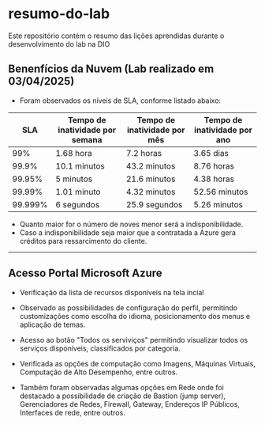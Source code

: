 # resumo-do-lab
Este repositório contém o resumo das lições aprendidas durante o desenvolvimento do lab na DIO

## Benenfícios da Nuvem (Lab realizado em 03/04/2025)

- Foram observados os níveis de SLA, conforme listado abaixo:

| SLA     | Tempo de inatividade por semana | Tempo de inatividade por mês | Tempo de inatividade por ano |
|---------|---------------------------------|------------------------------|------------------------------|
| 99%     | 1.68 hora                       | 7.2 horas                    | 3.65 dias                    |
| 99.9%   | 10.1 minutos                    | 43.2 minutos                 | 8.76 horas                   |
| 99.95%  | 5 minutos                       | 21.6 minutos                 | 4.38 horas                   |
| 99.99%  | 1.01 minuto                     | 4.32 minutos                 | 52.56 minutos                |
| 99.999% | 6 segundos                      | 25.9 segundos                | 5.26 minutos                 |

- Quanto maior for o número de noves menor será a indisponibilidade.
- Caso a indisponibilidade seja maior que a contratada a Azure gera créditos para ressarcimento do cliente.



---
## Acesso Portal Microsoft Azure

- Verificação da lista de recursos disponíveis na tela incial

- Observado as possibilidades de configuração do perfil, permitindo customizações como escolha do idioma, posicionamento dos menus e aplicação de temas.

- Acesso ao botão "Todos os serviviços" permitindo visualizar todos os serviços disponíveis, classificados por categoria.
- Verificada as opções de computação como Imagens, Máquinas Virtuais, Computação de Alto Desempenho, entre outros.
- Também foram observadas algumas opções em Rede onde foi destacado a possibilidade de criação de Bastion (jump server), Gerenciadores de Redes, Firewall, Gateway, Endereços IP Públicos, Interfaces de rede, entre outros.
